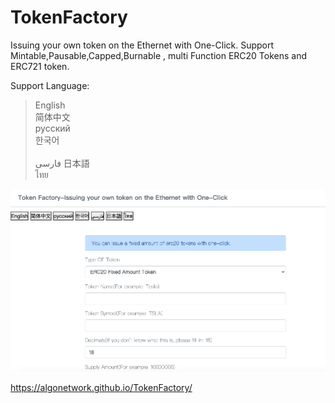 # TokenFactory
Issuing your own token on the Ethernet with One-Click.
Support Mintable,Pausable,Capped,Burnable , multi Function ERC20 Tokens and ERC721 token.

Support Language:

>English<br>
>简体中文<br>
>русский <br>
>한국어<br>
><br>فارسی 
>日本語<br>
>ไทย<br>

<img src="https://github.com/AlgoNetwork/TokenFactory/blob/main/website.png" alt="generate-erc20-token">

https://algonetwork.github.io/TokenFactory/


